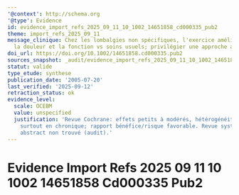 ```yaml
---
'@context': http://schema.org
'@type': Evidence
id: evidence_import_refs_2025_09_11_10_1002_14651858_cd000335_pub2
theme: import_refs_2025_09_11
message_clinique: Chez les lombalgies non spécifiques, l'exercice améliore modestement
  la douleur et la fonction vs soins usuels; privilégier une approche active adaptée.
doi_url: https://doi.org/10.1002/14651858.cd000335.pub2
sources_snapshot: _audit/evidence_import_refs_2025_09_11_10_1002_14651858_cd000335_pub2.json
statut: valide
type_etude: synthese
publication_date: '2005-07-20'
last_verified: '2025-09-12'
retraction_status: ok
evidence_level:
  scale: OCEBM
  value: unspecified
  justification: 'Revue Cochrane: effets petits à modérés, hétérogénéité; bénéfice
    surtout en chronique; rapport bénéfice/risque favorable. Revue systématique Cochrane;
    abstract non trouvé (audit).'
---
```

# Evidence Import Refs 2025 09 11 10 1002 14651858 Cd000335 Pub2

